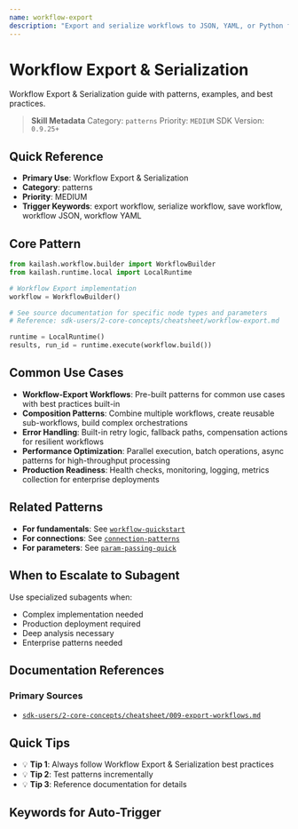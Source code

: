 ```yaml
---
name: workflow-export
description: "Export and serialize workflows to JSON, YAML, or Python for sharing and version control. Use when asking 'export workflow', 'serialize workflow', 'save workflow', 'workflow JSON', 'workflow YAML', 'workflow to file', or 'workflow serialization'."
---
```


# Workflow Export & Serialization

Workflow Export & Serialization guide with patterns, examples, and best practices.

> **Skill Metadata**
> Category: `patterns`
> Priority: `MEDIUM`
> SDK Version: `0.9.25+`

## Quick Reference

- **Primary Use**: Workflow Export & Serialization
- **Category**: patterns
- **Priority**: MEDIUM
- **Trigger Keywords**: export workflow, serialize workflow, save workflow, workflow JSON, workflow YAML

## Core Pattern

```python
from kailash.workflow.builder import WorkflowBuilder
from kailash.runtime.local import LocalRuntime

# Workflow Export implementation
workflow = WorkflowBuilder()

# See source documentation for specific node types and parameters
# Reference: sdk-users/2-core-concepts/cheatsheet/workflow-export.md

runtime = LocalRuntime()
results, run_id = runtime.execute(workflow.build())
```


## Common Use Cases

- **Workflow-Export Workflows**: Pre-built patterns for common use cases with best practices built-in
- **Composition Patterns**: Combine multiple workflows, create reusable sub-workflows, build complex orchestrations
- **Error Handling**: Built-in retry logic, fallback paths, compensation actions for resilient workflows
- **Performance Optimization**: Parallel execution, batch operations, async patterns for high-throughput processing
- **Production Readiness**: Health checks, monitoring, logging, metrics collection for enterprise deployments

## Related Patterns

- **For fundamentals**: See [`workflow-quickstart`](#)
- **For connections**: See [`connection-patterns`](#)
- **For parameters**: See [`param-passing-quick`](#)

## When to Escalate to Subagent

Use specialized subagents when:
- Complex implementation needed
- Production deployment required
- Deep analysis necessary
- Enterprise patterns needed

## Documentation References

### Primary Sources
- [`sdk-users/2-core-concepts/cheatsheet/009-export-workflows.md`](../../../sdk-users/2-core-concepts/cheatsheet/009-export-workflows.md)

## Quick Tips

- 💡 **Tip 1**: Always follow Workflow Export & Serialization best practices
- 💡 **Tip 2**: Test patterns incrementally
- 💡 **Tip 3**: Reference documentation for details

## Keywords for Auto-Trigger

<!-- Trigger Keywords: export workflow, serialize workflow, save workflow, workflow JSON, workflow YAML -->
